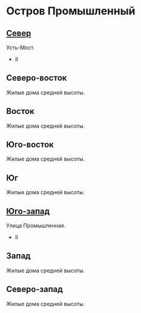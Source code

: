 # Остров Промышленный

## [Север](./585125.md)

Усть-Мост.

* II

## Северо-восток

Жилые дома средней высоты.

## Восток

Жилые дома средней высоты.

## Юго-восток

Жилые дома средней высоты.

## Юг

Жилые дома средней высоты.

## [Юго-запад](./580175.md)

Улица Промышленная.

* II

## Запад

Жилые дома средней высоты.

## Северо-запад

Жилые дома средней высоты.
